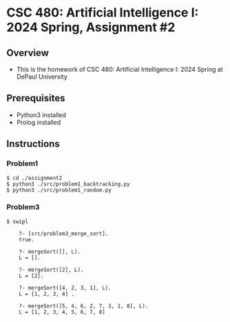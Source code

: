 # CSC 480: Artificial Intelligence I: 2024 Spring, Assignment #2

## Overview
- This is the homework of CSC 480: Artificial Intelligence I: 2024 Spring at DePaul University

## Prerequisites
- Python3 installed
- Prolog installed

## Instructions
### Problem1
```
$ cd ./assignment2
$ python3 ./src/problem1_backtracking.py
$ python3 ./src/problem1_random.py
```
### Problem3
```
$ swipl

    ?- [src/problem3_merge_sort].
    true.
    
    ?- mergeSort([], L).
    L = [].
    
    ?- mergeSort([2], L).
    L = [2].
    
    ?- mergeSort([4, 2, 3, 1], L).
    L = [1, 2, 3, 4] .
    
    ?- mergeSort([5, 4, 6, 2, 7, 3, 1, 8], L).
    L = [1, 2, 3, 4, 5, 6, 7, 8] 
```